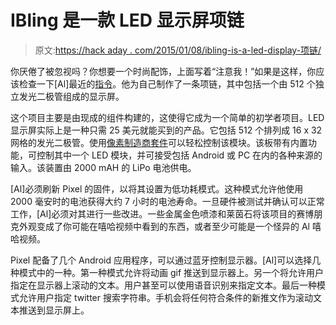 # IBling 是一款 LED 显示屏项链

> 原文:[https://hack aday . com/2015/01/08/ibling-is-a-led-display-项链/](https://hackaday.com/2015/01/08/ibling-is-an-led-display-necklace/)

你厌倦了被忽视吗？你想要一个时尚配饰，上面写着“注意我！”如果是这样，你应该检查一下[Al]最近的[指令](http://www.instructables.com/id/iBling-LED-Necklace/?ALLSTEPS "LED necklace")。他为自己制作了一条项链，其中包括一个由 512 个独立发光二极管组成的显示屏。

这个项目主要是由现成的组件构建的，这使得它成为一个简单的初学者项目。LED 显示屏实际上是一种只需 25 美元就能买到的产品。它包括 512 个排列成 16 x 32 网格的发光二极管。使用[像素制造商套件](http://www.seeedstudio.com/depot/Pixel-v2-makers-kit-p-2193.html "Pixel maker's kit")可以轻松控制该模块。该板带有内置功能，可控制其中一个 LED 模块，并可接受包括 Android 或 PC 在内的各种来源的输入。该装置由 2000 mAH 的 LiPo 电池供电。

[Al]必须刷新 Pixel 的固件，以将其设置为低功耗模式。这种模式允许他使用 2000 毫安时的电池获得大约 7 小时的电池寿命。一旦硬件被测试并确认可以正常工作，[Al]必须对其进行一些改进。一些金属金色喷漆和莱茵石将该项目的赛博朋克外观变成了你可能在嘻哈视频中看到的东西，或者至少可能是一个怪异的 Al 嘻哈视频。

Pixel 配备了几个 Android 应用程序，可以通过蓝牙控制显示器。[Al]可以选择几种模式中的一种。第一种模式允许将动画 gif 推送到显示器上。另一个将允许用户指定在显示器上滚动的文本。用户甚至可以使用语音识别来指定文本。最后一种模式允许用户指定 twitter 搜索字符串。手机会将任何符合条件的新推文作为滚动文本推送到显示屏上。